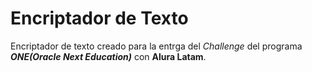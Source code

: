 # Encriptador de Texto

Encriptador de texto creado para la entrga del *Challenge* del programa ***ONE(Oracle Next Education)*** con **Alura Latam**.

